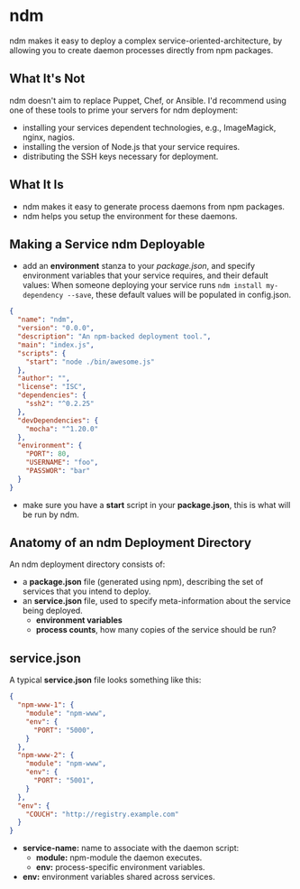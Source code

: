 ndm
===

ndm makes it easy to deploy a complex service-oriented-architecture, by allowing you to create
daemon processes directly from npm packages.

What It's Not
-------------

ndm doesn't aim to replace Puppet, Chef, or Ansible. I'd recommend using one of these tools to
prime your servers for ndm deployment:

* installing your services dependent technologies, e.g., ImageMagick, nginx, nagios.
* installing the version of Node.js that your service requires.
* distributing the SSH keys necessary for deployment.

What It Is
----------

* ndm makes it easy to generate process daemons from npm packages.
* ndm helps you setup the environment for these daemons.

Making a Service ndm Deployable
-------------------------------

* add an **environment** stanza to your _package.json_, and specify environment variables
that your service requires, and their default values: When someone deploying your service
runs `ndm install my-dependency --save`, these default values will be populated in config.json.

```json
{
  "name": "ndm",
  "version": "0.0.0",
  "description": "An npm-backed deployment tool.",
  "main": "index.js",
  "scripts": {
    "start": "node ./bin/awesome.js"
  },
  "author": "",
  "license": "ISC",
  "dependencies": {
    "ssh2": "^0.2.25"
  },
  "devDependencies": {
    "mocha": "^1.20.0"
  },
  "environment": {
    "PORT": 80,
    "USERNAME": "foo",
    "PASSWOR": "bar"
  }
}
```

* make sure you have a **start** script in your __package.json__, this is what will be run by ndm.

Anatomy of an ndm Deployment Directory
--------------------------------------

An ndm deployment directory consists of:

* a **package.json** file (generated using npm), describing the set of services that you intend to deploy.
* an **service.json** file, used to specify meta-information about the service being deployed.
  * **environment variables**
  * **process counts**, how many copies of the service should be run?

service.json
-----------

A typical **service.json** file looks something like this:


```json
{
  "npm-www-1": {
    "module": "npm-www",
    "env": {
      "PORT": "5000",
    }
  },
  "npm-www-2": {
    "module": "npm-www",
    "env": {
      "PORT": "5001",
    }
  },
  "env": {
    "COUCH": "http://registry.example.com"
  }
}
```

* **service-name:** name to associate with the daemon script:
  * **module:** npm-module the daemon executes.
  * **env:** process-specific environment variables.
* **env:** environment variables shared across services.
